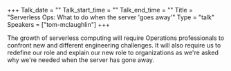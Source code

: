 +++
Talk_date = ""
Talk_start_time = ""
Talk_end_time = ""
Title = "Serverless Ops: What to do when the server 'goes away'"
Type = "talk"
Speakers = ["tom-mclaughlin"]
+++

The growth of serverless computing will require Operations professionals to confront new and different engineering challenges. It will also require us to redefine our role and explain our new role to organizations as we're asked why we're needed when the server has gone away.
